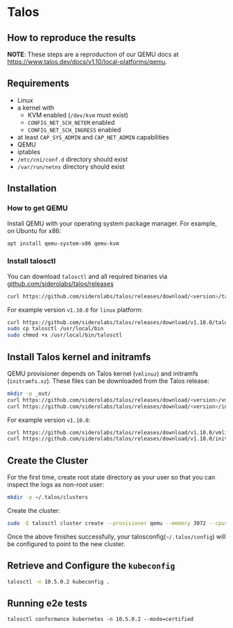 # Talos

## How to reproduce the results

**NOTE**: These steps are a reproduction of our QEMU docs at https://www.talos.dev/docs/v1.10/local-platforms/qemu.


## Requirements

- Linux
- a kernel with
  - KVM enabled (`/dev/kvm` must exist)
  - `CONFIG_NET_SCH_NETEM` enabled
  - `CONFIG_NET_SCH_INGRESS` enabled
- at least `CAP_SYS_ADMIN` and `CAP_NET_ADMIN` capabilities
- QEMU
- iptables
- `/etc/cni/conf.d` directory should exist
- `/var/run/netns` directory should exist

## Installation

### How to get QEMU

Install QEMU with your operating system package manager.
For example, on Ubuntu for x86:

```bash
apt install qemu-system-x86 qemu-kvm
```

### Install talosctl

You can download `talosctl` and all required binaries via
[github.com/siderolabs/talos/releases](https://github.com/siderolabs/talos/releases)

```bash
curl https://github.com/siderolabs/talos/releases/download/<version>/talosctl-<platform>-<arch> -L -o talosctl
```

For example version `v1.10.0` for `linux` platform:

```bash
curl https://github.com/siderolabs/talos/releases/download/v1.10.0/talosctl-linux-amd64 -L -o talosctl
sudo cp talosctl /usr/local/bin
sudo chmod +x /usr/local/bin/talosctl
```

## Install Talos kernel and initramfs

QEMU provisioner depends on Talos kernel (`vmlinuz`) and initramfs (`initramfs.xz`).
These files can be downloaded from the Talos release:

```bash
mkdir -p _out/
curl https://github.com/siderolabs/talos/releases/download/<version>/vmlinuz-<arch> -L -o _out/vmlinuz-<arch>
curl https://github.com/siderolabs/talos/releases/download/<version>/initramfs-<arch>.xz -L -o _out/initramfs-<arch>.xz
```

For example version `v1.10.0`:

```bash
curl https://github.com/siderolabs/talos/releases/download/v1.10.0/vmlinuz-amd64 -L -o _out/vmlinuz-amd64
curl https://github.com/siderolabs/talos/releases/download/v1.10.0/initramfs-amd64.xz -L -o _out/initramfs-amd64.xz
```

## Create the Cluster

For the first time, create root state directory as your user so that you can inspect the logs as non-root user:

```bash
mkdir -p ~/.talos/clusters
```

Create the cluster:

```bash
sudo -E talosctl cluster create --provisioner qemu --memory 3072 --cpus 3 --masters 3 --workers 2
```

Once the above finishes successfully, your talosconfig(`~/.talos/config`) will be configured to point to the new cluster.

## Retrieve and Configure the `kubeconfig`

```bash
talosctl -n 10.5.0.2 kubeconfig .
```


## Running e2e tests

```
talosctl conformance kubernetes -n 10.5.0.2 --mode=certified
```
